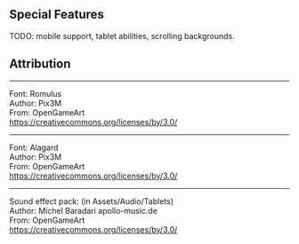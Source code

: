 
## Special Features
TODO: mobile support, tablet abilities, scrolling backgrounds.

## Attribution

---

Font: Romulus<br>
Author: Pix3M<br>
From: OpenGameArt<br>
https://creativecommons.org/licenses/by/3.0/

---

Font: Alagard<br>
Author: Pix3M<br>
From: OpenGameArt<br>
https://creativecommons.org/licenses/by/3.0/

---

Sound effect pack: (in Assets/Audio/Tablets)<br>
Author: Michel Baradari apollo-music.de<br>
From: OpenGameArt<br>
https://creativecommons.org/licenses/by/3.0/

